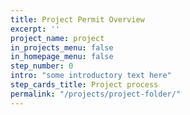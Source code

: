 ```yaml
---
title: Project Permit Overview
excerpt: ''
project_name: project
in_projects_menu: false
in_homepage_menu: false
step_number: 0
intro: "some introductory text here"
step_cards_title: Project process
permalink: "/projects/project-folder/"
---
```


